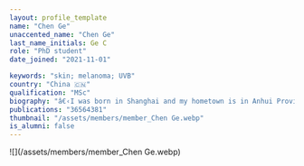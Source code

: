 ```yaml
---
layout: profile_template
name: "Chen Ge"
unaccented_name: "Chen Ge"
last_name_initials: Ge C
role: "PhD student"
date_joined: "2021-11-01"

keywords: "skin; melanoma; UVB"
country: "China 🇨🇳"
qualification: "MSc"
biography: "â€‹I was born in Shanghai and my hometown is in Anhui Province, both of them are in the east of China. I obtained my BSc at Qingdao University of Science and Technology in 2018 and my MSc at Beijing University of Technology in 2021. During my master's study, I mainly studied the role of specific genes in tumor development and the interaction between tumor cells and tumor microenvironment. In November 2021, I arrived in the lab of Marco Demaria as a CSC-scholarship PhD student for further study. My current research interests mainly focus on mechanisms and functions of senescent cell accumulation in cancers."
publications: "36564381"
thumbnail: "/assets/members/member_Chen Ge.webp"
is_alumni: false
---
```


 ![](/assets/members/member_Chen Ge.webp)

 